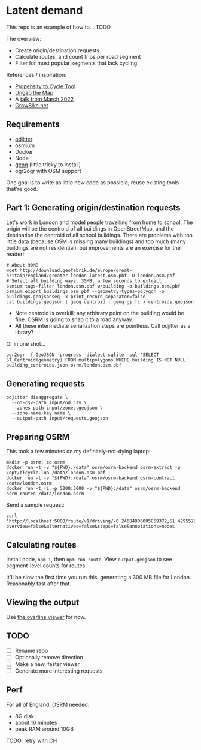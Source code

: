 # Latent demand 

This repo is an example of how to... TODO

The overview:

- Create origin/destination requests
- Calculate routes, and count trips per road segment
- Filter for most popular segments that lack cycling 

References / inspiration:
- [Propensity to Cycle Tool](https://www.pct.bike)
- [Ungap the Map](https://a-b-street.github.io/docs/software/ungap_the_map/tech_details.html#predict-impact)
- A [talk from March 2022](https://dabreegster.github.io/talks/tds_seminar_synthpop/slides.html)
- [GrowBike.net](https://growbike.net)

## Requirements

- [odjitter](https://github.com/dabreegster/odjitter)
- osmium
- Docker
- Node
- [geoq](https://github.com/worace/geoq) (little tricky to install)
- ogr2ogr with OSM support

One goal is to write as little new code as possible; reuse existing tools that're good.

## Part 1: Generating origin/destination requests

Let's work in London and model people travelling from home to school. The origin will be the centroid of all buildings in OpenStreetMap, and the destination the centroid of all school buildings. There are problems with too little data (because OSM is missing many buildings) and too much (many buildings are not residential), but improvements are an exercise for the reader!

```shell
# About 90MB
wget http://download.geofabrik.de/europe/great-britain/england/greater-london-latest.osm.pbf -O london.osm.pbf
# Select all building ways. 35MB, a few seconds to extract
osmium tags-filter london.osm.pbf w/building -o buildings.osm.pbf
osmium export buildings.osm.pbf --geometry-types=polygon -o buildings.geojsonseq -x print_record_separator=false
cat buildings.geojson | geoq centroid | geoq gj fc > centroids.geojson
```

- Note centroid is overkill; any arbitrary point on the building would be fine. OSRM is going to snap it to a road anyway.
- All these intermediate serialization steps are pointless. Call odjitter as a library?

Or in one shot...

```shell
ogr2ogr -f GeoJSON -progress -dialect sqlite -sql 'SELECT ST_Centroid(geometry) FROM multipolygons WHERE building IS NOT NULL' building_centroids.json osrm/london.osm.pbf
```

## Generating requests

```shell
odjitter disaggregate \
  --od-csv-path input/od.csv \
  --zones-path input/zones.geojson \
  --zone-name-key name \
  --output-path input/requests.geojson
```

## Preparing OSRM

This took a few minutes on my definitely-not-dying laptop:

```
mkdir -p osrm; cd osrm
docker run -t -v "${PWD}:/data" osrm/osrm-backend osrm-extract -p /opt/bicycle.lua /data/london.osm.pbf
docker run -t -v "${PWD}:/data" osrm/osrm-backend osrm-contract /data/london.osrm
docker run -t -i -p 5000:5000 -v "${PWD}:/data" osrm/osrm-backend osrm-routed /data/london.osrm
```

Send a sample request:

```
curl 'http://localhost:5000/route/v1/driving/-0.24684906005859372,51.42955782907472;-0.3240966796875,51.51515248101072?overview=false&alternatives=false&steps=false&annotations=nodes'
```

## Calculating routes

Install node, `npm i`, then `npm run route`. View `output.geojson` to see segment-level counts for routes.

It'll be slow the first time you run this, generating a 300 MB file for London. Reasonably fast after that.

## Viewing the output

Use [the overline viewer](https://github.com/acteng/overline/blob/master/rust/viewer.html) for now.

## TODO

- [ ] Rename repo
- [ ] Optionally remove direction
- [ ] Make a new, faster viewer
- [ ] Generate more interesting requests

## Perf

For all of England, OSRM needed:

- 8G disk
- about 16 minutes
- peak RAM around 10GB

TODO: retry with CH
